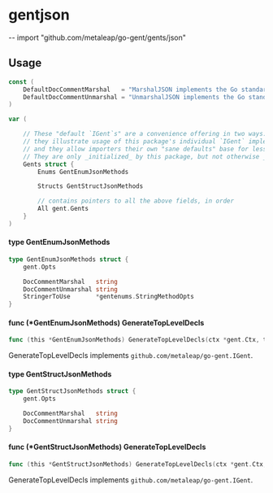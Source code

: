 # gentjson
--
    import "github.com/metaleap/go-gent/gents/json"


## Usage

```go
const (
	DefaultDocCommentMarshal   = "MarshalJSON implements the Go standard library's `encoding/json.Marshaler` interface."
	DefaultDocCommentUnmarshal = "UnmarshalJSON implements the Go standard library's `encoding/json.Unmarshaler` interface."
)
```

```go
var (

	// These "default `IGent`s" are a convenience offering in two ways:
	// they illustrate usage of this package's individual `IGent` implementers' fields,
	// and they allow importers their own "sane defaults" base for less-noisy tweaking.
	// They are only _initialized_ by this package, but not otherwise _used_ by it.
	Gents struct {
		Enums GentEnumJsonMethods

		Structs GentStructJsonMethods

		// contains pointers to all the above fields, in order
		All gent.Gents
	}
)
```

#### type GentEnumJsonMethods

```go
type GentEnumJsonMethods struct {
	gent.Opts

	DocCommentMarshal   string
	DocCommentUnmarshal string
	StringerToUse       *gentenums.StringMethodOpts
}
```


#### func (*GentEnumJsonMethods) GenerateTopLevelDecls

```go
func (this *GentEnumJsonMethods) GenerateTopLevelDecls(ctx *gent.Ctx, t *gent.Type) (yield Syns)
```
GenerateTopLevelDecls implements `github.com/metaleap/go-gent.IGent`.

#### type GentStructJsonMethods

```go
type GentStructJsonMethods struct {
	gent.Opts

	DocCommentMarshal   string
	DocCommentUnmarshal string
}
```


#### func (*GentStructJsonMethods) GenerateTopLevelDecls

```go
func (this *GentStructJsonMethods) GenerateTopLevelDecls(ctx *gent.Ctx, t *gent.Type) (yield Syns)
```
GenerateTopLevelDecls implements `github.com/metaleap/go-gent.IGent`.
